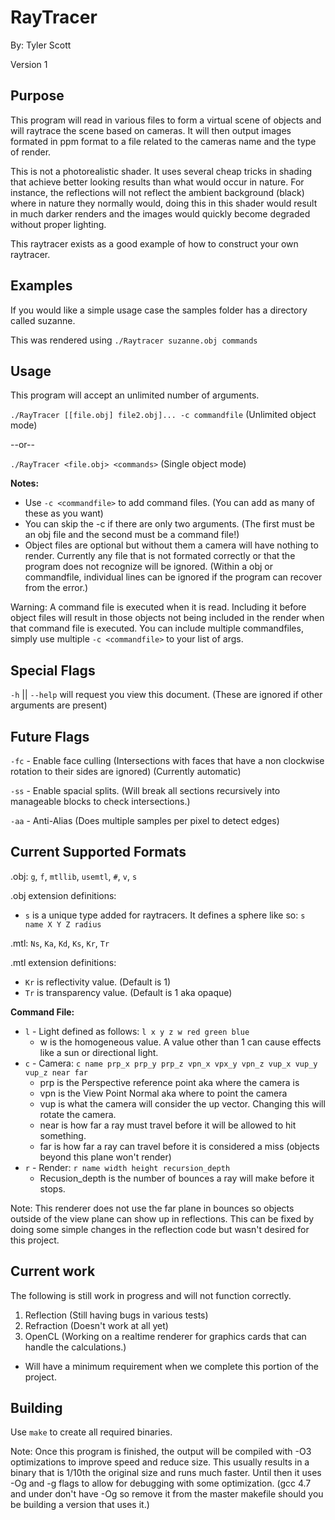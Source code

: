 RayTracer
====
By: Tyler Scott

Version 1

Purpose
----
This program will read in various files to form a virtual scene of objects and will
raytrace the scene based on cameras. It will then output images formated in ppm format
to a file related to the cameras name and the type of render.

This is not a photorealistic shader. It uses several cheap tricks in shading
that achieve better looking results than what would occur in nature. For instance,
the reflections will not reflect the ambient background (black) where in nature they
normally would, doing this in this shader would result in much darker renders and
the images would quickly become degraded without proper lighting.

This raytracer exists as a good example of how to construct your own raytracer.

Examples
----
If you would like a simple usage case the samples folder has a directory called suzanne.

This was rendered using `./Raytracer suzanne.obj commands`

Usage
----

This program will accept an unlimited number of arguments.

`./RayTracer [[file.obj] file2.obj]... -c commandfile` (Unlimited object mode)

--or--

`./RayTracer <file.obj> <commands>` (Single object mode)

__Notes:__

 * Use `-c <commandfile>` to add command files. (You can add as many of these as you want)
 * You can skip the -c if there are only two arguments. (The first must be an obj file and the second must be a command file!)
 * Object files are optional but without them a camera will have nothing
to render. Currently any file that is not formated correctly or that the program does not
recognize will be ignored. (Within a obj or commandfile, individual lines can be ignored if
the program can recover from the error.)

Warning: A command file is executed when it is read. Including it before object files will result
in those objects not being included in the render when that command file is executed. You can
include multiple commandfiles, simply use multiple `-c <commandfile>` to your list of args. 

Special Flags
----

`-h` || `--help` will request you view this document. (These are ignored if other arguments are present)

Future Flags
----

`-fc` - Enable face culling (Intersections with faces that have a non clockwise rotation to their sides are ignored) (Currently automatic)

`-ss` - Enable spacial splits. (Will break all sections recursively into manageable blocks to check intersections.)

`-aa` - Anti-Alias (Does multiple samples per pixel to detect edges)

Current Supported Formats
----
.obj: `g`, `f`, `mtllib`, `usemtl`, `#`, `v`, `s`

.obj extension definitions:

* `s` is a unique type added for raytracers. It defines a sphere like so: `s name X Y Z radius`

.mtl: `Ns`, `Ka`, `Kd`, `Ks`, `Kr`, `Tr`

.mtl extension definitions:

 * `Kr` is reflectivity value. (Default is 1)
 * `Tr` is transparency value. (Default is 1 aka opaque)

__Command File:__
* `l` - Light defined as follows: `l x y z w red green blue`
  + w is the homogeneous value. A value other than 1 can cause effects like a sun or directional light.
* `c` - Camera: `c name prp_x prp_y prp_z vpn_x vpx_y vpn_z vup_x vup_y vup_z near far`
  + prp is the Perspective reference point aka where the camera is
  + vpn is the View Point Normal aka where to point the camera
  + vup is what the camera will consider the up vector. Changing this will rotate the camera.
  + near is how far a ray must travel before it will be allowed to hit something.
  + far is how far a ray can travel before it is considered a miss (objects beyond this plane won't render)
* `r` - Render: `r name width height recursion_depth`
  + Recusion_depth is the number of bounces a ray will make before it stops.

Note: This renderer does not use the far plane in bounces so objects outside of the view plane can show up in
reflections. This can be fixed by doing some simple changes in the reflection code but wasn't desired for this
project.

Current work
----
The following is still work in progress and will not function correctly.

1. Reflection (Still having bugs in various tests)
2. Refraction (Doesn't work at all yet)
3. OpenCL (Working on a realtime renderer for graphics cards that can handle the calculations.)
  * Will have a minimum requirement when we complete this portion of the project.

Building
----
Use `make` to create all required binaries.

Note: Once this program is finished, the output will be compiled with -O3 optimizations to improve speed
and reduce size. This usually results in a binary that is 1/10th the original size and runs much faster.
Until then it uses -Og and -g flags to allow for debugging with some optimization. (gcc 4.7 and under don't
have -Og so remove it from the master makefile should you be building a version that uses it.)

